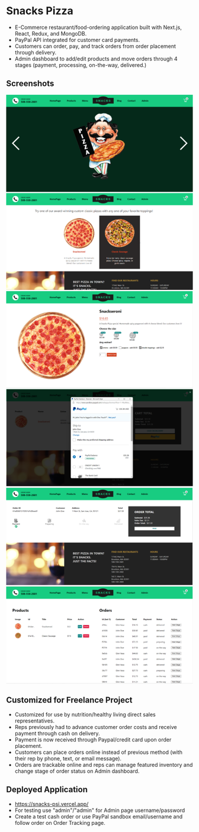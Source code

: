 # Snacks Pizza
 
- E-Commerce restaurant/food-ordering application built with Next.js, React, Redux, and MongoDB. 
- PayPal API integrated for customer card payments. 
- Customers can order, pay, and track orders from order placement through delivery.
- Admin dashboard to add/edit products and move orders through 4 stages (payment, processing, on-the-way, delivered.)

## Screenshots
<img src="public/images/screenshots/home-page.png">  
<img src="public/images/screenshots/pizzalist.png">
<img src="public/images/screenshots/product-page.png">
<img src="public/images/screenshots/paypal-order.png">
<img src="public/images/screenshots/order-tracker.png">
<img src="public/images/screenshots/admin-page.png">

 
## Customized for Freelance Project
- Customized for use by nutrition/healthy living direct sales representatives.
- Reps previously had to advance customer order costs and receive payment through cash on delivery.
- Payment is now received through Paypal/credit card upon order placement.
- Customers can place orders online instead of previous method (with their rep by phone, text, or email message).
- Orders are trackable online and reps can manage featured inventory and change stage of order status on Admin dashboard.  

## Deployed Application

- https://snacks-psi.vercel.app/ 
- For testing use "admin"/"admin" for Admin page username/password
- Create a test cash order or use PayPal sandbox email/username and follow order on Order Tracking page.
